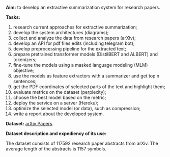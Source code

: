 **Aim:** to develop an extractive summarization system for research papers.

**Tasks:**

1. research current approaches for extractive summarization;
2. develop the system architectures (diagrams);
3. collect and analyze the data from research papers (arXiv);
4. develop an API for pdf files edits (including telegram bot);
5. develop preprocessing pipeline for the extracted text;
6. prepare pretrained transformer models (DistilBERT and ALBERT) and tokenizers;
7. fine-tune the models using a masked language modeling (MLM) objective;
8. use the models as feature extractors with a summarizer and get top n sentences; 
9. get the PDF coordinates of selected parts of the text and highlight them;
10. evaluate metrics on the dataset (perplexity);
11. choose the best model based on the metric; 
12. deploy the service on a server (Heroku);
13. optimize the selected model (or data), such as compression;
14. write a report about the developed system.

**Dataset:** [arXiv Papers](https://huggingface.co/datasets/CShorten/ML-ArXiv-Papers).

**Dataset description and expediency of its use:**

The dataset consists of 117592 research paper abstracts from arXiv. 
The average length of the abstracts is 1157 symbols.